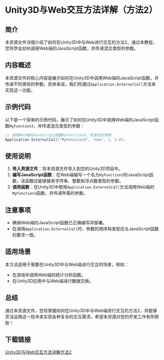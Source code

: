 # Unity3D与Web交互方法详解（方法2）

## 简介
本资源文件详细介绍了如何在Unity3D中与Web进行交互的方法2。通过本教程，您将学会如何调用Web端的JavaScript函数，并传递混合类型的参数。

## 内容概述
本资源文件的核心内容是展示如何在Unity3D中调用Web端的JavaScript函数，并传递不同类型的参数。具体来说，我们将通过`Application.ExternalCall`方法来实现这一功能。

## 示例代码
以下是一个简单的示例代码，展示了如何在Unity3D中调用Web端的JavaScript函数`MyFunction3`，并传递混合类型的参数：

```csharp
// 调用Web端的JavaScript函数MyFunction3，传递混合参数
Application.ExternalCall("MyFunction3", "one", 2, 3.0);
```

## 使用说明
1. **导入资源文件**：将本资源文件导入到您的Unity3D项目中。
2. **编写JavaScript函数**：在Web端编写一个名为`MyFunction3`的JavaScript函数，该函数应能够接收字符串、整数和浮点数类型的参数。
3. **调用函数**：在Unity3D中使用`Application.ExternalCall`方法调用Web端的`MyFunction3`函数，并传递所需的参数。

## 注意事项
- 确保Web端的JavaScript函数已正确编写并部署。
- 在调用`Application.ExternalCall`时，参数的顺序和类型应与JavaScript函数的要求一致。

## 适用场景
本方法适用于需要在Unity3D中与Web端进行交互的场景，例如：
- 在游戏中调用Web端的统计分析函数。
- 在Unity3D应用中与Web端进行数据交换。

## 总结
通过本资源文件，您将掌握如何在Unity3D中与Web端进行交互的方法2，并能够灵活运用这一技术来实现各种复杂的交互需求。希望本资源对您的开发工作有所帮助！

## 下载链接

[Unity3D与Web交互方法详解方法2](https://pan.quark.cn/s/50a6800d7c08)